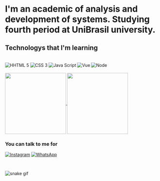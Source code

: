 # I'm an academic of analysis and development of systems. Studying fourth period at UniBrasil university.
## Technologys that I'm learning


<div style="display: inline block"><br/>
<img align="center" src="https://img.shields.io/badge/HTML5-E34F26?style=for-the-badge&logo=html5&logoColor=white" alt="HHTML 5"/>
<img align="center" src="https://img.shields.io/badge/CSS3-1572B6?style=for-the-badge&logo=css3&logoColor=white" alt="CSS 3"/> 
<img align="center" src="https://img.shields.io/badge/JavaScript-F7DF1E?style=for-the-badge&logo=javascript&logoColor=black" alt="Java Script"/>
<img align="center" src="https://img.shields.io/badge/Vue.js-35495E?style=for-the-badge&logo=vue.js&logoColor=4FC08D" alt="Vue"/>
<img align="center" src="https://img.shields.io/badge/Node.js-43853D?style=for-the-badge&logo=node.js&logoColor=white" alt="Node"/>
</div>

  <br/>

<a href="https://github.com/EuLuiz-Sousa/github-readme-stats">
  <img height=200 align="center" src="https://github-readme-stats.vercel.app/api?username=EuLuiz-Sousa" />
</a>
<a href="https://github.com/EuLuiz-Sousa/convoychat">
  <img height=200 align="center" src="https://github-readme-stats.vercel.app/api/top-langs?username=EuLuiz-Sousa&layout=compact&langs_count=8&card_width=320" />
</a>


  ### You can talk to me for 

  [![Instagram](https://img.shields.io/badge/Instagram-E4405F?style=for-the-badge&logo=instagram&logoColor=white)](https://instagram.com/eu_oluizeduardo)
  [![WhatsApp](https://img.shields.io/badge/WhatsApp-25D366?style=for-the-badge&logo=whatsapp&logoColor=white)](https://wa.me/554196037518)
  
<div style="display: inline_block"><br>

![snake gif](https://github.com/EuLuiz-Sousa/EuLuiz-Sousa/blob/output/github-contribution-grid-snake.svg)
